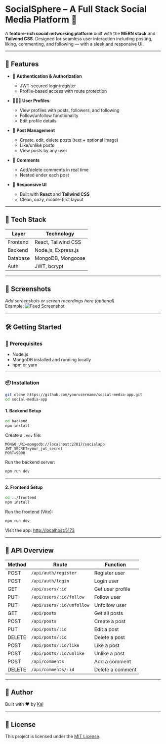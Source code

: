 # SocialSphere – A Full Stack Social Media Platform 🧵

A **feature-rich social networking platform** built with the **MERN stack** and **Tailwind CSS**. Designed for seamless user interaction including posting, liking, commenting, and following — with a sleek and responsive UI.

---

## 🚀 Features

- 🔐 **Authentication & Authorization**
  - JWT-secured login/register
  - Profile-based access with route protection

- 🧑‍🤝‍🧑 **User Profiles**
  - View profiles with posts, followers, and following
  - Follow/unfollow functionality
  - Edit profile details

- 📝 **Post Management**
  - Create, edit, delete posts (text + optional image)
  - Like/unlike posts
  - View posts by any user

- 💬 **Comments**
  - Add/delete comments in real time
  - Nested under each post

- 📱 **Responsive UI**
  - Built with **React** and **Tailwind CSS**
  - Clean, cozy, mobile-first layout

---

## 🧰 Tech Stack

| Layer       | Technology                             |
|-------------|----------------------------------------|
| Frontend    | React, Tailwind CSS                    |
| Backend     | Node.js, Express.js                    |
| Database    | MongoDB, Mongoose                      |
| Auth        | JWT, bcrypt                            |

---

## 📸 Screenshots

_Add screenshots or screen recordings here (optional)_  
Example:
![Feed Screenshot](./assets/feed.png)

---

## 🛠️ Getting Started

### 🔧 Prerequisites

- Node.js
- MongoDB installed and running locally
- npm or yarn

---

### 📦 Installation

```bash
git clone https://github.com/yourusername/social-media-app.git
cd social-media-app
```

#### 1. Backend Setup

```bash
cd backend
npm install
```

Create a `.env` file:

```env
MONGO_URI=mongodb://localhost:27017/socialapp
JWT_SECRET=your_jwt_secret
PORT=9000
```

Run the backend server:

```bash
npm run dev
```

---

#### 2. Frontend Setup

```bash
cd ../frontend
npm install
```

Run the frontend (Vite):

```bash
npm run dev
```

Visit the app: [http://localhost:5173](http://localhost:5173)

---

## 🔐 API Overview

| Method | Route                             | Function              |
|--------|-----------------------------------|-----------------------|
| POST   | `/api/auth/register`              | Register user         |
| POST   | `/api/auth/login`                 | Login user            |
| GET    | `/api/users/:id`                  | Get user profile      |
| PUT    | `/api/users/:id/follow`           | Follow user           |
| PUT    | `/api/users/:id/unfollow`         | Unfollow user         |
| GET    | `/api/posts`                      | Get all posts         |
| POST   | `/api/posts`                      | Create a post         |
| PUT    | `/api/posts/:id`                  | Edit a post           |
| DELETE | `/api/posts/:id`                  | Delete a post         |
| POST   | `/api/posts/:id/like`             | Like a post           |
| POST   | `/api/posts/:id/unlike`           | Unlike a post         |
| POST   | `/api/comments`                   | Add a comment         |
| DELETE | `/api/comments/:id`               | Delete a comment      |

---

## 🙌 Author

Built with ❤️ by [Kai](https://github.com/yourusername)

---

## 📄 License

This project is licensed under the [MIT License](LICENSE).
